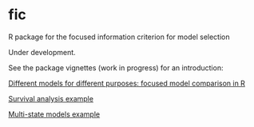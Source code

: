# fic
R package for the focused information criterion for model selection

Under development.

See the package vignettes (work in progress) for an introduction:

[Different models for different purposes: focused model comparison in R](https://chjackson.github.io/fic/inst/doc/fic.pdf)

[Survival analysis example](https://chjackson.github.io/fic/inst/doc/survival.html)

[Multi-state models example](https://chjackson.github.io/fic/inst/doc/multistate.html)
